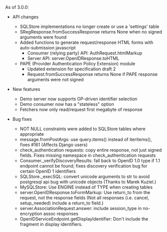 
As of 3.0.0:

* API changes
  * SQLStore implementations no longer create or use a 'settings'
    table
  * SRegResponse.fromSuccessResponse returns None when no signed
    arguments were found
  * Added functions to generate request/response HTML forms with
    auto-submission javascript
      * Consumer (relying party) API: AuthRequest.htmlMarkup
      * Server API: server.OpenIDResponse.toHTML
  * PAPE (Provider Authentication Policy Extension) module
      * Updated extension for specification draft 2
      * Request.fromSuccessResponse returns None if PAPE response
        arguments were not signed

* New features
  * Demo server now supports OP-driven identifier selection
  * Demo consumer now has a "stateless" option
  * Fetchers now only read/request first megabyte of response

* Bug fixes
  * NOT NULL constraints were added to SQLStore tables where
    appropriate
  * message.fromPostArgs: use query.items() instead of iteritems(),
    fixes #161 (Affects Django users)
  * check_authentication requests: copy entire response, not just
    signed fields.  Fixes missing namespace in check_authentication
    requests
  * Consumer._verifyDiscoveryResults: fall back to OpenID 1.0 type if
    1.1 endpoint cannot be found; fixes discovery verification bug for
    certain OpenID 1 identifiers
  * SQLStore._execSQL: convert unicode arguments to str to avoid
    postgresql api bug with unicode objects (Thanks to Marek Kuziel.)
  * MySQLStore: Use ENGINE instead of TYPE when creating tables
  * server.OpenIDResponse.toFormMarkup: Use return_to from the
    request, not the response fields (Not all responses (i.e. cancel,
    setup_needed) include a return_to field.)
  * server.AssociationRequest.answer: include session_type in
    no-encryption assoc responses
  * OpenIDServiceEndpoint.getDisplayIdentifier: Don't include the
    fragment in display identifiers.
